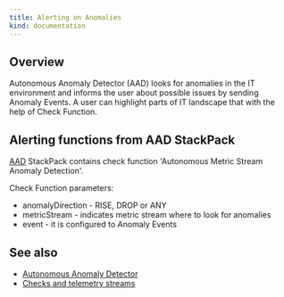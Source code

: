 ```yaml
---
title: Alerting on Anomalies
kind: documentation
---
```


## Overview

Autonomous Anomaly Detector (AAD) looks for anomalies in the IT environment and informs the user about possible issues by sending Anomaly Events.
A user can highlight parts of IT landscape that with the help of Check Function.

## Alerting functions from AAD StackPack

[AAD](../../stackpacks/add-ons/aad.md) StackPack contains check function 'Autonomous Metric Stream Anomaly Detection'.

Check Function parameters:

* anomalyDirection - RISE, DROP or ANY
* metricStream - indicates metric stream where to look for anomalies
* event - it is configured to Anomaly Events

## See also

* [Autonomous Anomaly Detector](../../stackpacks/add-ons/aad.md)
* [Checks and telemetry streams](checks_and_streams.md)

